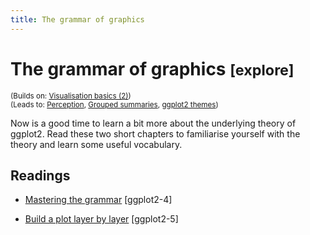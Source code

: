 ```yaml
---
title: The grammar of graphics
---
```


<!-- Generated automatically from vis-theory.yml. Do not edit by hand -->

# The grammar of graphics <small class='explore'>[explore]</small>
<small>(Builds on: [Visualisation basics (2)](vis-basics-2.md))</small>  
<small>(Leads to: [Perception](vis-perception.md), [Grouped summaries](vis-summaries.md), [ggplot2 themes](vis-themes.md))</small>

Now is a good time to learn a bit more about the underlying theory
of ggplot2. Read these two short chapters to familiarise yourself
with the theory and learn some useful vocabulary.

## Readings

  * [Mastering the grammar](https://link-springer-com.stanford.idm.oclc.org/chapter/10.1007/978-3-319-24277-4_4) [ggplot2-4]

  * [Build a plot layer by layer](https://link-springer-com.stanford.idm.oclc.org/chapter/10.1007/978-3-319-24277-4_5) [ggplot2-5]


